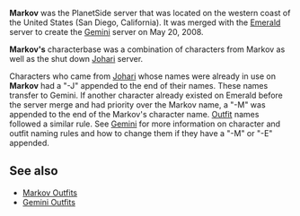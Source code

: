 **Markov** was the PlanetSide server that was located on the western coast of
the United States (San Diego, California). It was merged with the
[Emerald](Emerald.md) server to create the [Gemini](Gemini.md) server on May
20, 2008.

**Markov's** characterbase was a combination of characters from Markov as well
as the shut down [Johari](Johari.md) server.

Characters who came from [Johari](Johari.md) whose names were already in use on
**Markov** had a "-J" appended to the end of their names. These names transfer
to Gemini. If another character already existed on Emerald before the server
merge and had priority over the Markov name, a "-M" was appended to the end of
the Markov's character name. [Outfit](../terminology/Outfit.md) names followed a
similar rule. See [Gemini](Gemini.md) for more information on character and
outfit naming rules and how to change them if they have a "-M" or "-E" appended.

## See also

- [Markov Outfits](:Category:Markov_Outfits)
- [Gemini Outfits](:Category:Gemini_Outfits)

<!--[category:Servers](category:Servers.md)-->
